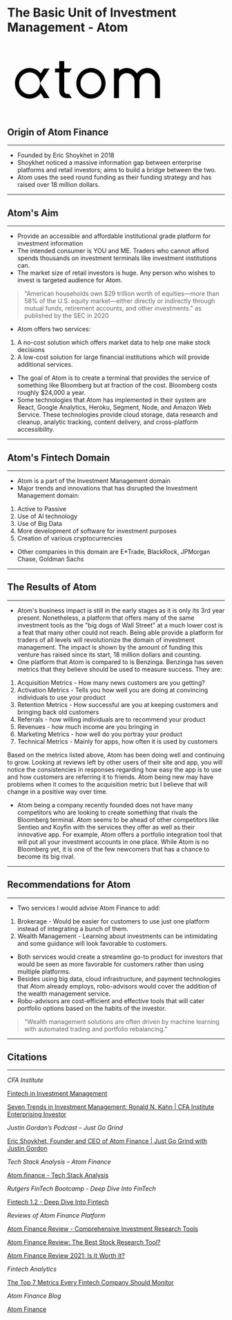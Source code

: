 # The Basic Unit of Investment Management - Atom
![atom](atom.jpg)
---
## Origin of Atom Finance
---
* Founded by Eric Shoykhet in 2018
* Shoykhet noticed a massive information gap between enterprise platforms and retail investors; aims to build a bridge between the two.
* Atom uses the seed round funding as their funding strategy and has raised over 18 million dollars.
---
## Atom's Aim 
---
* Provide an accessible and affordable institutional grade platform for investment information
* The intended consumer is YOU and ME. Traders who cannot afford spends thousands on investment terminals like investment institutions can. 
* The market size of retail investors is huge. Any person who wishes to invest is targeted audience for Atom.
> "American households own $29 trillion worth of equities—more than 58% of the U.S. equity market—either directly or indirectly through mutual funds, retirement accounts, and other investments." as published by the SEC in 2020
* Atom offers two services:
1. A no-cost solution which offers market data to help one make stock decisions
2. A low-cost solution for large financial institutions which will provide additional services.
* The goal of Atom is to create a terminal that provides the service of something like Bloomberg but at fraction of the cost. Bloomberg costs roughly $24,000 a year.
* Some technologies that Atom has implemented in their system are React, Google Analytics, Heroku, Segment, Node, and Amazon Web Service. These technologies provide cloud storage, data research and cleanup, analytic tracking, content delivery, and cross-platform accessibility. 
---
## Atom's Fintech Domain
---
* Atom is a part of the Investment Management domain
* Major trends and innovations that has disrupted the Investment Management domain:
1. Active to Passive 
2. Use of AI technology
3. Use of Big Data
4. More development of software for investment purposes
5. Creation of various cryptocurrencies
* Other companies in this domain are E*Trade, BlackRock, JPMorgan Chase, Goldman Sachs
---
## The Results of Atom
---
* Atom's business impact is still in the early stages as it is only its 3rd year present. Nonetheless, a platform that offers many of the same investment tools as the "big dogs of Wall Street" at a much lower cost is a feat that many other could not reach. Being able provide a platform for traders of all levels will revolutionize the domain of investment management. The impact is shown by the amount of funding this venture has raised since its start, 18 million dollars and counting.
* One platform that Atom is compared to is Benzinga. Benzinga has seven metrics that they believe should be used to measure success. They are:
1. Acquisition Metrics - How many news customers are you getting?
2. Activation Metrics - Tells you how well you are doing at convincing individuals to use your product
3. Retention Metrics - How successful are you at keeping customers and bringing back old customers
4. Referrals - how willing individuals are to recommend your product
5. Revenues - how much income are you bringing in
6. Marketing Metrics - how well do you portray your product
7. Technical Metrics - Mainly for apps, how often it is used by customers

Based on the metrics listed above, Atom has been doing well and continuing to grow. Looking at reviews left by other users of their site and app, you will notice the consistencies in responses regarding how easy the app is to use and how customers are referring it to friends. Atom being new   may have problems when it comes to the acquisition metric but I believe that will change in a positive way over time.

* Atom being a company recently founded does not have many competitors who are looking to create something that rivals the  Bloomberg terminal. Atom seems to be ahead of other competitors like Sentieo and Koyfin with the services they offer as well as their innovative app. For example, Atom offers a portfolio integration tool that will put all your investment accounts in one place. While Atom is no Bloomberg yet, it is one of the few newcomers that has a chance to become its big rival. 
---
## Recommendations for Atom
---
* Two services I would advise Atom Finance to add:
1. Brokerage - Would be easier for customers to use just one platform instead of integrating a bunch of them.
2. Wealth Management - Learning about investments can be intimidating and some guidance will look favorable to customers.

* Both services would create a streamline go-to product for investors that would be seen as more favorable for customers rather than using multiple platforms.
* Besides using big data, cloud infrastructure, and payment technologies that Atom already employs, robo-advisors would cover the addition of the wealth management service.
* Robo-advisors are cost-efficient and effective tools that will cater portfolio options based on the habits of the investor.
>"Wealth management solutions are often driven by machine learning with automated trading and portfolio rebalancing." 
---
## Citations
---
*CFA Institute*

[Fintech in Investment Management](https://www.cfainstitute.org/-/media/documents/support/programs/cfa/cfa-program-level-iii-fintech-in-investment-management.ashx) 

[Seven Trends in Investment Management: Ronald N. Kahn | CFA Institute Enterprising Investor](https://blogs.cfainstitute.org/investor/2019/05/15/seven-trends-in-investment-management-ronald-n-kahn/)

*Justin Gordan’s Podcast – Just Go Grind*

 [Eric Shoykhet, Founder and CEO of Atom Finance  | Just Go Grind with Justin Gordon](https://www.justgogrind.com/eric-shoykhet-podcast/#show-notes)

*Tech Stack Analysis – Atom Finance*

[Atom.finance - Tech Stack Analysis](https://awesometechstack.com/analysis/website/atom.finance/)

*Rutgers FinTech Bootcamp  - Deep Dive Into FinTech*

[Fintech 1.2 - Deep Dive Into Fintech](https://docs.google.com/presentation/d/13zsyUhV5OOWT0fqV4A_dxao3smKImGITfwk7LHu8Drw/edit#slide=id.g5ecf7ad488_5_446)

*Reviews of Atom Finance Platform*

[Atom Finance Review - Comprehensive Investment Research Tools](https://www.moneycrashers.com/atom-finance-review/)

[Atom Finance Review: The Best Stock Research Tool?](https://www.thestockdork.com/atom-finance-review/)

[Atom Finance Review 2021: Is It Worth It?](https://www.investingsimple.com/atom-finance-review/)

*Fintech Analytics*

[The Top 7 Metrics Every Fintech Company Should Monitor](https://www.benzinga.com/fintech/19/06/13911172/fintech-analytics-the-top-7-metrics-every-fintech-company-should-monitor)

*Atom Finance Blog*

[Atom Finance](https://blog.atom.finance/posts/welcome)



